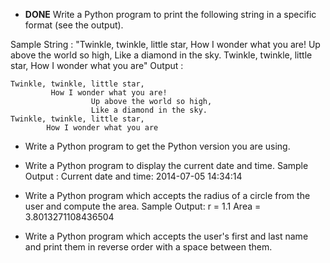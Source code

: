 * **DONE** Write a Python program to print the following string in a specific format (see the output). 
 
Sample String : "Twinkle, twinkle, little star, How I wonder what you are! Up above the world so high, Like a diamond in the sky. Twinkle, twinkle, little star, How I wonder what you are" Output :

```
Twinkle, twinkle, little star,
	     How I wonder what you are! 
		          Up above the world so high,
		          Like a diamond in the sky. 
Twinkle, twinkle, little star, 
        How I wonder what you are
```


* Write a Python program to get the Python version you are using. 

* Write a Python program to display the current date and time.
Sample Output :
Current date and time:
2014-07-05 14:34:14


* Write a Python program which accepts the radius of a circle from the user and compute the area. 
Sample Output:
r = 1.1 Area = 3.8013271108436504


* Write a Python program which accepts the user's first and last name and print them in reverse order with a space between them.